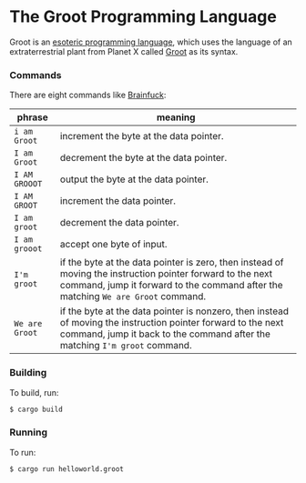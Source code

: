 # The Groot Programming Language

Groot is an [esoteric programming language](http://en.wikipedia.org/wiki/Esoteric_programming_language), which
uses the language of an extraterrestrial plant from Planet X called [Groot](http://en.wikipedia.org/wiki/Groot) as its syntax.

### Commands

There are eight commands like [Brainfuck](http://en.wikipedia.org/wiki/Brainfuck):

phrase|meaning|
--------|---------|
`i am Groot`|increment the byte at the data pointer.|
`I am Groot`|decrement the byte at the data pointer.|
`I AM GROOOT`|output the byte at the data pointer.|
`I AM GROOT`|increment the data pointer.|
`I am groot`|decrement the data pointer.|
`I am grooot`|accept one byte of input.|
`I'm groot`|if the byte at the data pointer is zero, then instead of moving the instruction pointer forward to the next command, jump it forward to the command after the matching `We are Groot` command.|
`We are Groot`|if the byte at the data pointer is nonzero, then instead of moving the instruction pointer forward to the next command, jump it back to the command after the matching `I'm groot` command.|

### Building

To build, run:
```bash
$ cargo build
```

### Running

To run:
```bash
$ cargo run helloworld.groot
```
